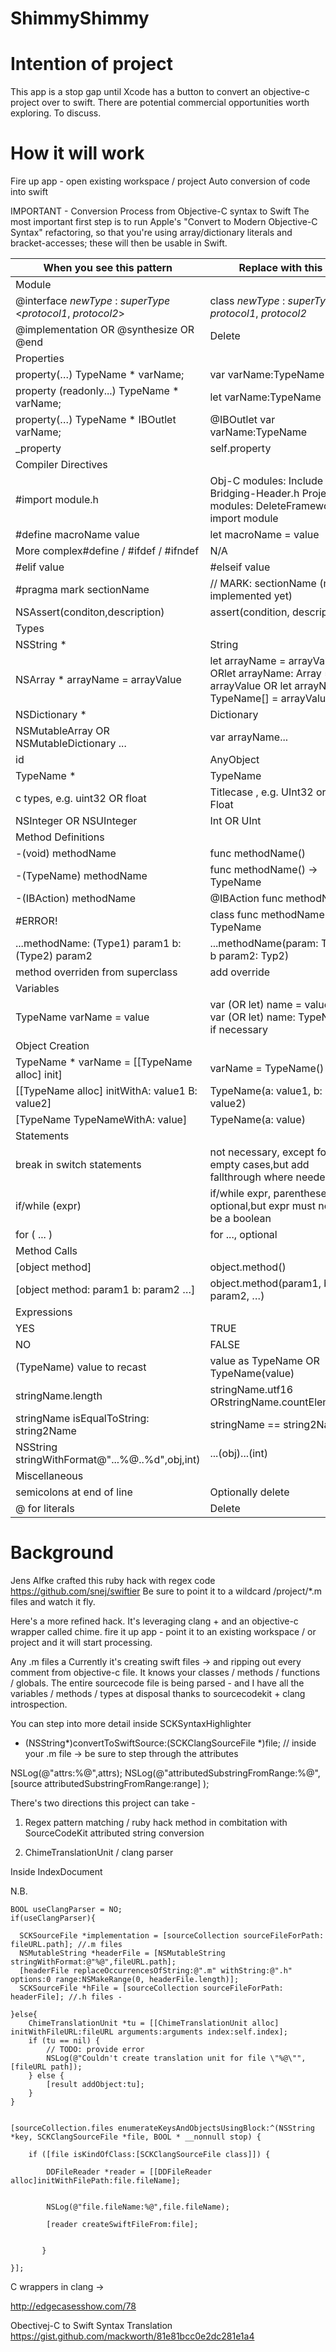 ShimmyShimmy
===================================


Intention of project
===================================
This app is a stop gap until Xcode has a button to convert an objective-c project over to swift. 
There are potential commercial opportunities worth exploring. To discuss.


How it will work 
===================================
Fire up app - open existing workspace / project
Auto conversion of code into swift


IMPORTANT -
Conversion Process from Objective-C syntax to Swift 
The most important first step is to run Apple's "Convert to Modern Objective-C Syntax" refactoring, so that you're 
using array/dictionary literals and bracket-accesses; these will then be usable in Swift. 


| When you see this pattern                                     | Replace with this                                                                                                  | STATUS |
|---------------------------------------------------------------|--------------------------------------------------------------------------------------------------------------------|--------|
| Module                                                        |                                                                                                                    |        |
| @interface *newType* : *superType* <*protocol1*, *protocol2*> | class *newType* : *superType*, *protocol1*, *protocol2*                                                            | OK     |
| @implementation OR @synthesize OR @end                        | Delete                                                                                                             | OK     |
| Properties                                                    |                                                                                                                    |        |
| property(…) TypeName * varName;                               | var varName:TypeName                                                                                               | OK     |
| property (readonly...) TypeName * varName;                    | let varName:TypeName                                                                                               | OK     |
| property(…) TypeName * IBOutlet varName;                      | @IBOutlet var varName:TypeName                                                                                     | TODO   |
| _property                                                     | self.property                                                                                                      |        |
| Compiler Directives                                           |                                                                                                                    |        |
| #import module.h                                              | Obj-C modules: Include in ...-Bridging-Header.h Project modules: DeleteFrameworks: import module                   | OK     |
| #define macroName value                                       | let macroName = value                                                                                              | TODO   |
| More complex#define / #ifdef / #ifndef                        | N/A                                                                                                                | REMOVED|
| #elif value                                                   | #elseif value                                                                                                      | REMOVED|
| #pragma mark sectionName                                      | // MARK: sectionName (not implemented yet)                                                                         | OK     |
| NSAssert(conditon,description)                                | assert(condition, description)                                                                                     | TODO   |
| Types                                                         |                                                                                                                    |        |
| NSString *                                                    | String                                                                                                             |  ?     |
| NSArray * arrayName = arrayValue                              | let arrayName = arrayValue ORlet arrayName: Array<TypeName> = arrayValue OR let arrayName: TypeName[] = arrayValue | TODO   |
| NSDictionary *                                                | Dictionary                                                                                                         | TODO   |
| NSMutableArray OR NSMutableDictionary ...                     | var arrayName...                                                                                                   | OK     |
| id                                                            | AnyObject                                                                                                          |        |
| TypeName *                                                    | TypeName                                                                                                           | OK     |
| c types, e.g. uint32 OR float                                 | Titlecase , e.g. UInt32 or Float                                                                                   | OK     |
| NSInteger OR NSUInteger                                       | Int OR UInt                                                                                                        | OK     |
| Method Definitions                                            |                                                                                                                    | OK     |
| -(void) methodName                                            | func methodName()                                                                                                  | OK     |
| -(TypeName) methodName                                        | func methodName() -> TypeName                                                                                      | OK     |
| -(IBAction) methodName                                        | @IBAction func methodName                                                                                          | TODO   |
| #ERROR!                                                       | class func methodName() -> TypeName                                                                                | TODO   |
| ...methodName: (Type1) param1 b: (Type2) param2               | ...methodName(param: Type1 b param2: Typ2)                                                                         | TODO   |
| method overriden from superclass                              | add override                                                                                                       |        |
| Variables                                                     |                                                                                                                    |        |
| TypeName varName = value                                      | var (OR let) name = value OR var (OR let) name: TypeName if necessary                                              |  OK    |
| Object Creation                                               |                                                                                                                    |        |
| TypeName * varName = [[TypeName alloc] init]                  | varName = TypeName()                                                                                               |  OK    |
| [[TypeName alloc] initWithA: value1 B: value2]                | TypeName(a: value1, b: value2)                                                                                     | DRAFTED|
| [TypeName TypeNameWithA: value]                               | TypeName(a: value)                                                                                                 |  OK    |
| Statements                                                    |                                                                                                                    |        |
| break in switch statements                                    | not necessary, except for empty cases,but add fallthrough where needed                                             |        |
| if/while (expr)                                               | if/while expr, parentheses optional,but expr must now be a boolean                                                 |        |
| for ( ... )                                                   | for ..., optional                                                                                                  |        |
| Method Calls                                                  |                                                                                                                    |        |
| [object method]                                               | object.method()                                                                                                    |        |
| [object method: param1 b: param2 …]                           | object.method(param1, b: param2, …)                                                                                |        |
| Expressions                                                   |                                                                                                                    |        |
| YES                                                           | TRUE                                                                                                               |        |
| NO                                                            | FALSE                                                                                                              | OK     |
| (TypeName) value to recast                                    | value as TypeName OR TypeName(value)                                                                               | OK     |
| stringName.length                                             | stringName.utf16 ORstringName.countElements                                                                        | TODO   |
| stringName isEqualToString: string2Name                       | stringName == string2Name                                                                                          | TODO   |
| NSString stringWithFormat@"...%@..%d",obj,int)                | ...\(obj)...\(int)                                                                                                 | TODO   |
| Miscellaneous                                                 |                                                                                                                    |        |
| semicolons at end of line                                     | Optionally delete                                                                                                  |  OK    |
| @ for literals                                                | Delete                                                                                                             |  OK    |

Background
===================================
Jens Alfke  crafted this ruby hack  with regex code 
https://github.com/snej/swiftier
Be sure to point it to a wildcard  /project/*.m files and watch it fly.



Here's a more refined hack.  It's leveraging clang + and an objective-c wrapper called chime.
fire it up app - point it to an existing workspace / or project and it will start processing.

Any .m files a
 Currently it's creating swift files -> and ripping out every comment from objective-c file.
 It knows your classes / methods / functions / globals. 
The entire sourcecode file is being parsed - and I have all the variables / methods / types at disposal thanks to sourcecodekit + clang introspection.


You can step into more detail inside SCKSyntaxHighlighter

- (NSString*)convertToSwiftSource:(SCKClangSourceFile *)file;
// inside your .m file -> be sure to step through the attributes 

NSLog(@"attrs:%@",attrs);
NSLog(@"attributedSubstringFromRange:%@",[source attributedSubstringFromRange:range] );



There's two directions this project can take - 

1) Regex pattern matching  / ruby hack method in combitation with SourceCodeKit attributed string conversion 

2) ChimeTranslationUnit / clang parser


Inside IndexDocument

N.B. 

 
    BOOL useClangParser = NO;
    if(useClangParser){
        
      SCKSourceFile *implementation = [sourceCollection sourceFileForPath: fileURL.path]; //.m files
      NSMutableString *headerFile = [NSMutableString stringWithFormat:@"%@",fileURL.path];
      [headerFile replaceOccurrencesOfString:@".m" withString:@".h" options:0 range:NSMakeRange(0, headerFile.length)];
      SCKSourceFile *hFile = [sourceCollection sourceFileForPath: headerFile]; //.h files - 
        
    }else{
        ChimeTranslationUnit *tu = [[ChimeTranslationUnit alloc] initWithFileURL:fileURL arguments:arguments index:self.index];
        if (tu == nil) {
            // TODO: provide error
            NSLog(@"Couldn't create translation unit for file \"%@\"", [fileURL path]);
        } else {
            [result addObject:tu];
        }
    }


    [sourceCollection.files enumerateKeysAndObjectsUsingBlock:^(NSString *key, SCKClangSourceFile *file, BOOL * __nonnull stop) {

        if ([file isKindOfClass:[SCKClangSourceFile class]]) {

            DDFileReader *reader = [[DDFileReader alloc]initWithFilePath:file.fileName];


            NSLog(@"file.fileName:%@",file.fileName);

            [reader createSwiftFileFrom:file];


           }

    }];

C wrappers in clang ->

http://edgecasesshow.com/78



Obectivej-C to Swift Syntax Translation
https://gist.github.com/mackworth/81e81bcc0e2dc281e1a4
